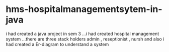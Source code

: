 # hms-hospitalmanagementsytem-in-java
i had created a java project in sem 3 ...i had created hospital management system ...there are three stack holders admin , reseptionist , nursh and also i had created a Er-diagram to understand a system
